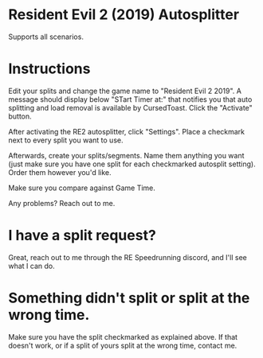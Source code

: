 # Resident Evil 2 (2019) Autosplitter

Supports all scenarios. 

# Instructions

Edit your splits and change the game name to "Resident Evil 2 2019". A message should display below "STart Timer at:" that notifies you that auto splitting and load removal is available by CursedToast. Click the "Activate" button.

After activating the RE2 autosplitter, click "Settings". Place a checkmark next to every split you want to use.

Afterwards, create your splits/segments. Name them anything you want (just make sure you have one split for each checkmarked autosplit setting). Order them however you'd like.

Make sure you compare against Game Time.

Any problems? Reach out to me.

# I have a split request?

Great, reach out to me through the RE Speedrunning discord, and I'll see what I can do.

# Something didn't split or split at the wrong time.

Make sure you have the split checkmarked as explained above. If that doesn't work, or if a split of yours split at the wrong time, contact me.
